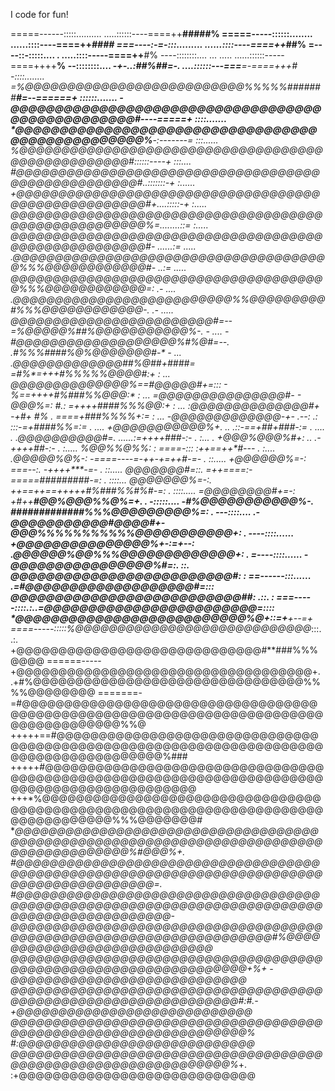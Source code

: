 I code for fun!

=====------:::::..........                                         .....::::::----====++****#####%
=====-----::::::........                                             ......::::----====++*****####
===----:-=-:::.........                                               ......::::----====++*****##%
=----::-:::::....  .                                                    .....::::-----====++****#%
----::::::::....                          ...       .....             ......::::::-----====++++**%
--::::::::....                         -*****+-..:*##%##*=-.         ....::::::---===**=-====+++*#
-::::........                        =%@@@@@@@@@@@@@@@@@@@@@@@@@@%%%%%#######*********#=--======+*
::::::.......                      -@@@@@@@@@@@@@@@@@@@@@@@@@@@@@@@@@@@@@@@@@@@@@@@@@*#----=====+*
::::.......                       *@@@@@@@@@@@@@@@@@@@@@@@@@@@@@@@@@@@@@@@@@@@@@@@@@%**-:-------=*
:::......                        %@@@@@@@@@@@@@@@@@@@@@@@@@@@@@@@@@@@@@@@@@@@@@@@@@@#**::::::----+
:::....                         #@@@@@@@@@@@@@@@@@@@@@@@@@@@@@@@@@@@@@@@@@@@@@@@@@@@#**..:::::::-+
:......                        +@@@@@@@@@@@@@@@@@@@@@@@@@@@@@@@@@@@@@@@@@@@@@@@@@@@@#*+....:::::-+
:.....                         @@@@@@@@@@@@@@@@@@@@@@@@@@@@@@@@@@@@@@@@@@@@@@@@@@@@@%*=........::=
:.....                         @@@@@@@@@@@@@@@@@@@@@@@@@@@@@@@@@@@@@@@@@@@@@@@@@@@@@#*-   ......:=
.....                         .@@@@@@@@@@@@@@@@@@@@@@@@@@@@@@@@@@@@@@%%%@@@@@@@@@@@@#*-       ..:=
.....                         *@@@@@@@@@@@@@@@@@@@@@@@@@@@@@@@@@@@@@@%%%@@@@@@@@@@@@=*:         .-
....                          .@@@@@@@@@@@@@@@@@@@@@@@@@@%%@@@@@@@@@#%%%@@@@@@@@@@@@-*.         .-
.....                          @@@@@@@@@@@@@@@@@@@@@@@@#*=--=%@@@@@%*##%@@@@@@@@@@@%-*.          -
....                          -#@@@@@@@@@@@@@@@@@@@%#%@#=--.  .#%%%**####%@%@@@@@@@#-*           -
...                            .@@@@@@@@@@@@@#*#%@##*+*####*=  =#%*=+++**#%%%%%@@@@#:+           :
...                             @@@@@@@@@@@@@@%*==#@@@@@#+=::: -*%==++++*#%###%%@@@*:*           :
...                            =@@@@@@@@@@@@@@@#-  -*@@@%=:     #.: =++++*####%%%@@*:+           :
...                             :@@@@@@@@@@@@@@#+* -+*#+     #%   . ====+*#**##%%%%+:=           :
...                              -@@@@@@@@@@@@@*-+- .--:        .: :::-=+*#***###%%=:=           .
....                              +@@@@@@@@@@@%+.     ..          .::-==+##*+***###-:=           .
....            .                  .@@@@@@@@@@#=.                ......:=+*+++**###-:-           .
:...            .                   +@@@%@@@%#+:               ..      .-**++++*##*-:-           .
:.....                               %@@%%@%*%*:  :           ====-:::  :++==++*#**---           .
:....                                .@@@@@%@%*-:            -====----=-+*+-+=++**#-=-           .
::.....                               +@@@@@@%=-:           ===--:.     -**++++****-=-           .
::.....                               *@@@@@@@#=::.        =++====:-=====###*######-=:           .
::::...                               @@@@@@@%*=-:.       +**+==++==+++++#%###%%#%#-=:           .
::::.....                           =@@@@@@@@#+=-:       +#**++*********#@@%@@@%%@%=+.           .
-:::::....                      -#%@@@@@@@@@@@%*-.       #############%%%@@@@@@@@@%=*:           .
---::::....                  .-@@@@@@@@@@@#@@@@#+-       *@@@%%%%%%%%%%%@@@@@@@@@@@+*:           .
----::::......           +@@@@@@@@@@@@@@@%+-:=*+--:      .@@@@@@%@@%%%@@@@@@@@@@@@@+*:           .
=----::::......        -@@@@@@@@@@@@@@@@%#=:.  ::.       *@@@@@@@@@@@@@@@@@@@@@@@@@*#:           :
==------:::...... .=#@@@@@@@@@@@@@@@@@@@#=:::            @@@@@@@@@@@@@@@@@@@@@@@@@@##:   .::.    :
===-----::::.:..=@@@@@@@@@@@@@@@@@@@@@@@@=::::          *@@@@@@@@@@@@@@@@@@@@@@@@@@%@+::=+**+--=+*
====-----:::::%@@@@@@@@@@@@@@@@@@@@@@@@@@@@*:::.   .:. +@@@@@@@@@@@@@@@@@@@@@@@@@@@@@#**###%%%@@@@
======-----+@@@@@@@@@@@@@@@@@@@@@@@@@@@@@@@@@@@+. .+#%@@@@@@@@@@@@@@@@@@@@@@@@@@@@@@@@%%%%@@@@@@@@
=======-=#@@@@@@@@@@@@@@@@@@@@@@@@@@@@@@@@@@@@@@@@@@@@@@@@@@@@@@@@@@@@@@@@@@@@@@@@@@@@@@@@@@@@@%%@
+++++==#@@@@@@@@@@@@@@@@@@@@@@@@@@@@@@@@@@@@@@@@@@@@@@@@@@@@@@@@@@@@@@@@@@@@@@@@@@@@@@@@@@@@@@%###
+++++#@@@@@@@@@@@@@@@@@@@@@@@@@@@@@@@@@@@@@@@@@@@@@@@@@@@@@@@@@@@@@@@@@@@@@@@@@@@@@@@@@@@@@@@@@@@@
+++*%@@@@@@@@@@@@@@@@@@@@@@@@@@@@@@@@@@@@@@@@@@@@@@@@@@@@@@@@@@@@@@@@@@@@@@@@@@@@@@@@@@%%%@@@@@@@#
***@@@@@@@@@@@@@@@@@@@@@@@@@@@@@@@@@@@@@@@@@@@@@@@@@@@@@@@@@@@@@@@@@@@@@@@@@@@@@@@@@@@@@@@%#@@@%+.
*#@@@@@@@@@@@@@@@@@@@@@@@@@@@@@@@@@@@@@@@@@@@@@@@@@@@@@@@@@@@@@@@@@@@@@@@@@@@@@@@@@@@@@@@@@@*=.   
#@@@@@@@@@@@@@@@@@@@@@@@@@@@@@@@@@@@@@@@@@@@@@@@@@@@@@@@@@@@@@@@@@@@@@@@@@@@@@@@@@@@@@@@@@@@@-    
@@@@@@@@@@@@@@@@@@@@@@@@@@@@@@@@@@@@@@@@@@@@@@@@@@@@@@@@@@@@@@@@@@@@#%@@@@@@@@@@@@@@@@@@@@@@@@@@@@
@@@@@@@@@@@@@@@@@@@@@@@@@@@@@@@@@@@@@@@@@@@@@@@@@@@@@@@@@@@@@@@@@+%+ -@@@@@@@@@@@@@@@@@@@@@@@@@@@@
@@@@@@@@@@@@@@@@@@@@@@@@@@@@@@@@@@@@@@@@@@@@@@@@@@@@@@@@@@@@@@@@#:#.-+@@@@@@@@@@@@@@@@@@@@@@@@@@@@
@@@@@@@@@@@@@@@@@@@@@@@@@@@@@@@@@@@@@@@@@@@@@@@@@@@@@@@@@@@@@@@@@% #*:@@@@@@@@@@@@@@@@@@@@@@@@@@@@
@@@@@@@@@@@@@@@@@@@@@@@@@@@@@@@@@@@@@@@@@@@@@@@@@@@@@@@@@@@@@@@%*+. :+@@@@@@@@@@@@@@@@@@@@@@@@@@@@
